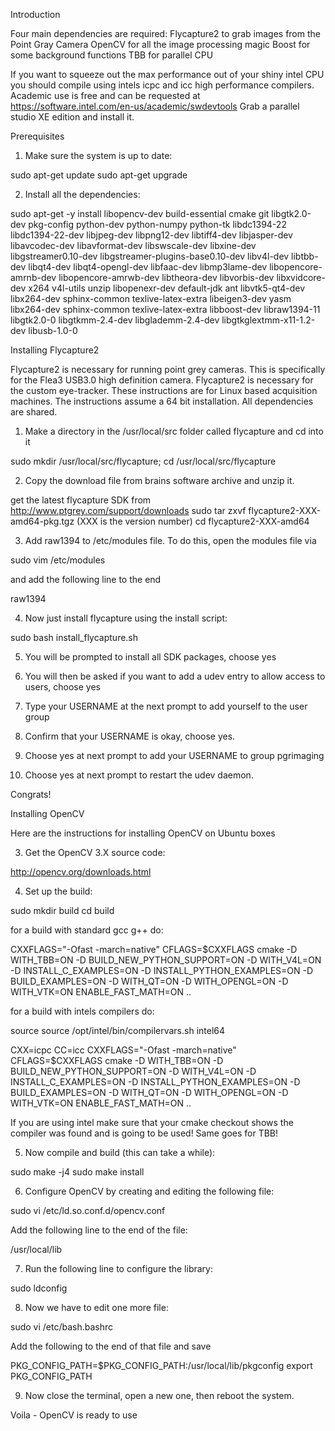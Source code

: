 Introduction

Four main dependencies are required:
Flycapture2 to grab images from the Point Gray Camera
OpenCV for all the image processing magic
Boost for some background functions
TBB for parallel CPU

If you want to squeeze out the max performance out of your shiny intel CPU you should compile using intels icpc and icc high performance compilers. Academic use is free and can be requested at https://software.intel.com/en-us/academic/swdevtools
Grab a parallel studio XE edition and install it.

Prerequisites

1. Make sure the system is up to date:

sudo apt-get update
sudo apt-get upgrade

2. Install all the dependencies:

sudo apt-get -y install libopencv-dev build-essential cmake git libgtk2.0-dev pkg-config python-dev python-numpy python-tk libdc1394-22 libdc1394-22-dev libjpeg-dev libpng12-dev libtiff4-dev libjasper-dev libavcodec-dev libavformat-dev libswscale-dev libxine-dev libgstreamer0.10-dev libgstreamer-plugins-base0.10-dev libv4l-dev libtbb-dev libqt4-dev libqt4-opengl-dev libfaac-dev libmp3lame-dev libopencore-amrnb-dev libopencore-amrwb-dev libtheora-dev libvorbis-dev libxvidcore-dev x264 v4l-utils unzip libopenexr-dev default-jdk ant libvtk5-qt4-dev libx264-dev sphinx-common texlive-latex-extra libeigen3-dev yasm libx264-dev sphinx-common texlive-latex-extra libboost-dev libraw1394-11 libgtk2.0-0 libgtkmm-2.4-dev libglademm-2.4-dev libgtkglextmm-x11-1.2-dev libusb-1.0-0

Installing Flycapture2

Flycapture2 is necessary for running point grey cameras. This is specifically for the Flea3 USB3.0 high definition camera. Flycapture2 is necessary for the custom eye-tracker. These instructions are for Linux based acquisition machines. The instructions assume a 64 bit installation. All dependencies are shared.

1. Make a directory in the /usr/local/src folder called flycapture and cd into it

sudo mkdir /usr/local/src/flycapture; cd /usr/local/src/flycapture

2. Copy the download file from brains software archive and unzip it.

get the latest flycapture SDK from http://www.ptgrey.com/support/downloads
sudo tar zxvf flycapture2-XXX-amd64-pkg.tgz (XXX is the version number)
cd flycapture2-XXX-amd64

3. Add raw1394 to /etc/modules file. To do this, open the modules file via

sudo vim /etc/modules

and add the following line to the end

raw1394

4. Now just install flycapture using the install script:

sudo bash install_flycapture.sh

5. You will be prompted to install all SDK packages, choose yes

6. You will then be asked if you want to add a udev entry to allow access to users, choose yes

7. Type your USERNAME at the next prompt to add yourself to the user group

8. Confirm that your USERNAME is okay, choose yes.

9. Choose yes at next prompt to add your USERNAME to group pgrimaging

10. Choose yes at next prompt to restart the udev daemon.

Congrats!

Installing OpenCV

Here are the instructions for installing OpenCV on Ubuntu boxes

3. Get the OpenCV 3.X source code:

http://opencv.org/downloads.html

4. Set up the build:

sudo mkdir build
cd build

for a build with standard gcc g++ do:

CXXFLAGS="-Ofast -march=native" CFLAGS=$CXXFLAGS cmake -D WITH_TBB=ON -D BUILD_NEW_PYTHON_SUPPORT=ON -D WITH_V4L=ON -D INSTALL_C_EXAMPLES=ON -D INSTALL_PYTHON_EXAMPLES=ON -D BUILD_EXAMPLES=ON -D WITH_QT=ON -D WITH_OPENGL=ON -D WITH_VTK=ON ENABLE_FAST_MATH=ON ..

for a build with intels compilers do:

source source /opt/intel/bin/compilervars.sh intel64

CXX=icpc CC=icc CXXFLAGS="-Ofast -march=native" CFLAGS=$CXXFLAGS cmake -D WITH_TBB=ON -D BUILD_NEW_PYTHON_SUPPORT=ON -D WITH_V4L=ON -D INSTALL_C_EXAMPLES=ON -D INSTALL_PYTHON_EXAMPLES=ON -D BUILD_EXAMPLES=ON -D WITH_QT=ON -D WITH_OPENGL=ON -D WITH_VTK=ON ENABLE_FAST_MATH=ON ..

If you are using intel make sure that your cmake checkout shows the compiler was found and is going to be used!
Same goes for TBB!

5. Now compile and build (this can take a while):

sudo make -j4
sudo make install

6. Configure OpenCV by creating and editing the following file:

sudo vi /etc/ld.so.conf.d/opencv.conf

Add the following line to the end of the file:

/usr/local/lib

7. Run the following line to configure the library:

sudo ldconfig

8. Now we have to edit one more file:

sudo vi /etc/bash.bashrc

Add the following to the end of that file and save

PKG_CONFIG_PATH=$PKG_CONFIG_PATH:/usr/local/lib/pkgconfig
export PKG_CONFIG_PATH

9. Now close the terminal, open a new one, then reboot the system.

Voila - OpenCV is ready to use
